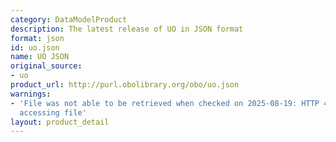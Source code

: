 ```yaml
---
category: DataModelProduct
description: The latest release of UO in JSON format
format: json
id: uo.json
name: UO JSON
original_source:
- uo
product_url: http://purl.obolibrary.org/obo/uo.json
warnings:
- 'File was not able to be retrieved when checked on 2025-08-19: HTTP 404 error when
  accessing file'
layout: product_detail
---
```


